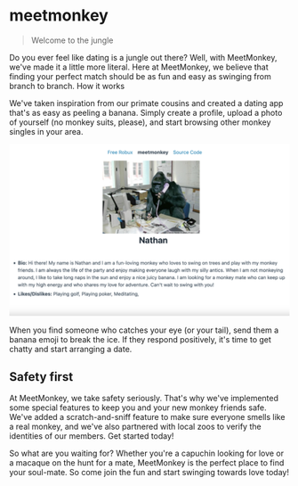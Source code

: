 # meetmonkey

> Welcome to the jungle

Do you ever feel like dating is a jungle out there? Well, with MeetMonkey, we've made it a little more literal. Here at MeetMonkey, we believe that finding your perfect match should be as fun and easy as swinging from branch to branch.
How it works

We've taken inspiration from our primate cousins and created a dating app that's as easy as peeling a banana. Simply create a profile, upload a photo of yourself (no monkey suits, please), and start browsing other monkey singles in your area.

![show](show.png)

When you find someone who catches your eye (or your tail), send them a banana emoji to break the ice. If they respond positively, it's time to get chatty and start arranging a date.

## Safety first

At MeetMonkey, we take safety seriously. That's why we've implemented some special features to keep you and your new monkey friends safe. We've added a scratch-and-sniff feature to make sure everyone smells like a real monkey, and we've also partnered with local zoos to verify the identities of our members.
Get started today!

So what are you waiting for? Whether you're a capuchin looking for love or a macaque on the hunt for a mate, MeetMonkey is the perfect place to find your soul-mate. So come join the fun and start swinging towards love today!
